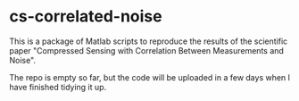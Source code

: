 cs-correlated-noise
===================

This is a package of Matlab scripts to reproduce the results of the scientific paper "Compressed Sensing with Correlation Between Measurements and Noise".

The repo is empty so far, but the code will be uploaded in a few days when I have finished tidying it up.
